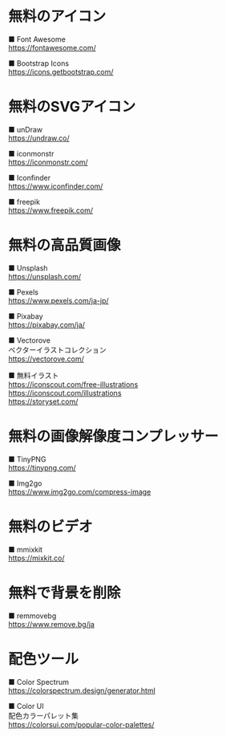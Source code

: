 # 無料のアイコン

■ Font Awesome  
https://fontawesome.com/

■ Bootstrap Icons  
https://icons.getbootstrap.com/

# 無料のSVGアイコン

■ unDraw  
https://undraw.co/

■ iconmonstr  
https://iconmonstr.com/

■ Iconfinder  
https://www.iconfinder.com/

■ freepik  
https://www.freepik.com/

# 無料の高品質画像

■ Unsplash  
https://unsplash.com/

■ Pexels  
https://www.pexels.com/ja-jp/

■ Pixabay  
https://pixabay.com/ja/

■ Vectorove  
ベクターイラストコレクション  
https://vectorove.com/

■ 無料イラスト  
https://iconscout.com/free-illustrations  
https://iconscout.com/illustrations  
https://storyset.com/  

# 無料の画像解像度コンプレッサー

■ TinyPNG  
https://tinypng.com/

■ Img2go  
https://www.img2go.com/compress-image

# 無料のビデオ

■ mmixkit  
https://mixkit.co/

# 無料で背景を削除

■ remmovebg  
https://www.remove.bg/ja

# 配色ツール

■ Color Spectrum  
https://colorspectrum.design/generator.html

■ Color UI  
配色カラーパレット集  
https://colorsui.com/popular-color-palettes/

